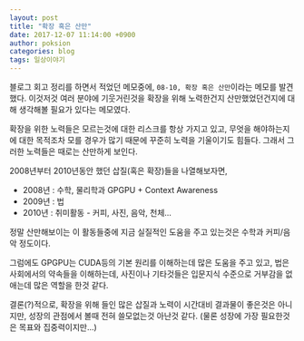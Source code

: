 ```yaml
---
layout: post
title: "확장 혹은 산만"
date: 2017-12-07 11:14:00 +0900
author: poksion
categories: blog
tags: 일상이야기
---
```


블로그 회고 정리를 하면서 적었던 메모중에, ``08-10, 확장 혹은 산만``이라는 메모를 발견했다. 이것저것 여러 분야에 기웃거린것을 확장을 위해 노력한건지 산만했었던건지에 대해 생각해볼 필요가 있다는 메모였다.

확장을 위한 노력들은 모르는것에 대한 리스크를 항상 가지고 있고, 무엇을 해야하는지에 대한 목적조차 모를 경우가 많기 때문에 꾸준히 노력을 기울이기도 힘들다. 그래서 그러한 노력들은 때로는 산만하게 보인다.

2008년부터 2010년동안 했던 삽질(혹은 확장)들을 나열해보자면,

 * 2008년 : 수학, 물리학과 GPGPU + Context Awareness
 * 2009년 : 법
 * 2010년 : 취미활동 - 커피, 사진, 음악, 천체...

정말 산만해보이는 이 활동들중에 지금 실질적인 도움을 주고 있는것은 수학과 커피/음악 정도이다.

그럼에도 GPGPU는 CUDA등의 기본 원리를 이해하는데 많은 도움을 주고 있고, 법은 사회에서의 약속들을 이해하는데, 사진이나 기타것들은 입문지식 수준으로 거부감을 없애는데 많은 역할을 한것 같다.

결론(?)적으로, 확장을 위해 들인 많은 삽질과 노력이 시간대비 결과물이 좋은것은 아니지만, 성장의 관점에서 볼때 전혀 쓸모없는것 아난것 같다. (물론 성장에 가장 필요한것은 목표와 집중력이지만...)

